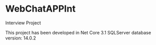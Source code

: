 # WebChatAPPInt
Interview Project


This project has been developed in Net Core 3.1
SQLServer database version: 14.0.2
